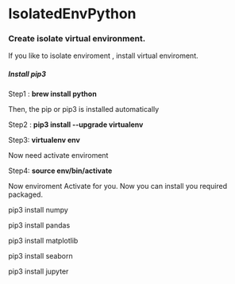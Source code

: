 # IsolatedEnvPython

### Create isolate virtual environment.

If you like to isolate enviroment , install virtual enviroment. 


##### Install  pip3 

Step1 : <b> brew install python </b>

Then, the pip or pip3 is installed automatically

Step2 : <b>  pip3 install --upgrade virtualenv </b> 

Step3: <b>  virtualenv env </b> 
  
Now need activate enviroment 

Step4: <b> source env/bin/activate </b>

Now enviroment Activate for you. Now you can install you required packaged.

pip3 install numpy

pip3 install pandas

pip3 install matplotlib

pip3 install seaborn

pip3 install jupyter



